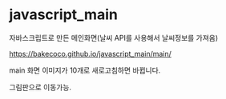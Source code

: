 # javascript_main
자바스크립트로 만든 메인화면(날씨 API를 사용해서 날씨정보를 가져옴)

https://bakecoco.github.io/javascript_main/main/

main 화면
이미지가 10개로 새로고침하면 바뀝니다.

그림판으로 이동가능.
